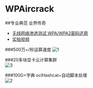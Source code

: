 # WPAircrack
##专业典范 业界传奇  
- [无线网络渗透测试 WPA/WPA2密码还原](http://item.taobao.com/item.htm?spm=2013.1.w4023-5851862152.4.4cV4MI&id=37813548390)    
- [实拍视频](http://www.tudou.com/programs/view/jvlyCt5YUns/)   
 

###500万+/秒运算速度 
![1](http://img3.douban.com/view/photo/large/public/p2247525933.jpg)  

 

###20多块显卡云计算集群   
![3](http://img4.douban.com/view/photo/photo/public/p2247525936.jpg)    



###100G+字典 oclHashcat+自动脚本处理   
![2](http://img4.douban.com/view/photo/large/public/p2247525937.jpg)    

